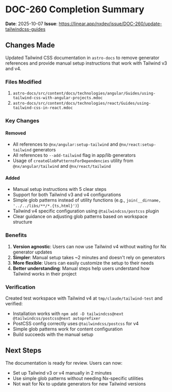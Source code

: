 # DOC-260 Completion Summary

**Date**: 2025-10-07
**Issue**: https://linear.app/nxdev/issue/DOC-260/update-tailwindcss-guides

## Changes Made

Updated Tailwind CSS documentation in `astro-docs` to remove generator references and provide manual setup instructions that work with Tailwind v3 and v4.

### Files Modified

1. `astro-docs/src/content/docs/technologies/angular/Guides/using-tailwind-css-with-angular-projects.mdoc`
2. `astro-docs/src/content/docs/technologies/react/Guides/using-tailwind-css-in-react.mdoc`

### Key Changes

#### Removed
- All references to `@nx/angular:setup-tailwind` and `@nx/react:setup-tailwind` generators
- All references to `--add-tailwind` flag in app/lib generators
- Usage of `createGlobPatternsForDependencies` utility from `@nx/angular/tailwind` and `@nx/react/tailwind`

#### Added
- Manual setup instructions with 5 clear steps
- Support for both Tailwind v3 and v4 configurations
- Simple glob patterns instead of utility functions (e.g., `join(__dirname, '../../libs/**/*.{ts,html}')`)
- Tailwind v4 specific configuration using `@tailwindcss/postcss` plugin
- Clear guidance on adjusting glob patterns based on workspace structure

### Benefits

1. **Version agnostic**: Users can now use Tailwind v4 without waiting for Nx generator updates
2. **Simpler**: Manual setup takes ~2 minutes and doesn't rely on generators
3. **More flexible**: Users can easily customize the setup to their needs
4. **Better understanding**: Manual steps help users understand how Tailwind works in their project

### Verification

Created test workspace with Tailwind v4 at `tmp/claude/tailwind-test` and verified:
- Installation works with `npm add -D tailwindcss@next @tailwindcss/postcss@next autoprefixer`
- PostCSS config correctly uses `@tailwindcss/postcss` for v4
- Simple glob patterns work for content configuration
- Build succeeds with the manual setup

## Next Steps

The documentation is ready for review. Users can now:
- Set up Tailwind v3 or v4 manually in 2 minutes
- Use simple glob patterns without needing Nx-specific utilities
- Not wait for Nx to update generators for new Tailwind versions
